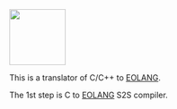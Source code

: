<img src="https://www.yegor256.com/images/books/elegant-objects/cactus.svg" height="100px" />

This is a translator of C/C++ to [EOLANG](https://www.eolang.org).

The 1st step is C to [EOLANG](https://www.eolang.org) S2S compiler.
